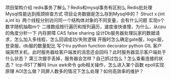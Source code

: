 项目架构介绍
redis事务了解么？Redis和mysql事务有区别么
Redis批处理
Mysql性能达到瓶颈排查方式
项目业务数据是怎么存到Mysql中的？
Struct x｛int a,int b｝ 两个线程分别访问同一个结构体对象的不同变量，会有什么问题
实现n个数字随机抽取m个
二维数组按行遍历和按列遍历，速度谁快谁慢，为什么，从cpu的角度分析一下
内存屏障
CAS
false sharing
设计Db服务器处理玩家的数据请求，怎么加入多线程，怎么回调成功/失败逻辑
开服时怎么确定gate服，logic服，登录服，db服的数量配比
写个lru
python function decorator
python GIL
客户端突然关机，此时服务器给客户端发的消息还会回吗？此时服务器显示客户端处于什么状态？
第三次握手丢掉，服务器会怎样？自己抓过包么？怎么查看连接的状态？
tcp-RST了解吗
linux awk命令
gdb相关操作，怎么进入某个函数
epoll实现原理
AOI怎么做？同屏人数多的情况下怎么处理？如何高效率的维护？
